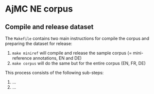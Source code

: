 # AjMC NE corpus

## Compile and release dataset

The `Makefile` contains two main instructions for compile the corpus and preparing the dataset for release:

1. `make miniref` will compile and release the sample corpus (= mini-reference annotations, EN and DE)
2. `make corpus` will do the same but for the entire corpus (EN, FR, DE) 

This process consists of the following sub-steps:

1. ...
2. ...